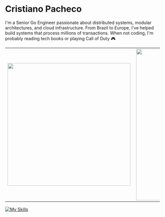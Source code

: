 # Cristiano Pacheco

I'm a Senior Go Engineer passionate about distributed systems, modular architectures, and cloud infrastructure. From Brazil to Europe, I've helped build systems that process millions of transactions.
When not coding, I'm probably reading tech books or playing Call of Duty 🎮

<center>
<table>
    <tr>
        <td><img width="400px" align="left" src="https://github-readme-stats.vercel.app/api/top-langs/?username=cristiano-pacheco&hide=html&layout=compact&theme=buefy" /></td>
        <td><img width="495px" align="left" src="https://github-readme-stats.vercel.app/api?username=cristiano-pacheco&theme=buefy"/></td>
    </tr>   
</table>
</center>  

[![My Skills](https://skillicons.dev/icons?i=aws,go,php,docker,git,linux,md,mongodb,mysql,postgres,php)](https://skillicons.dev)
